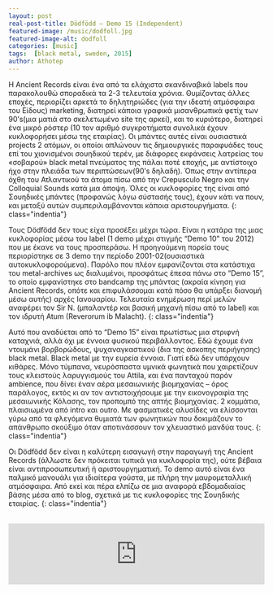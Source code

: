 ```yaml
---
layout: post
real-post-title: Dödfödd – Demo 15 (Independent)
featured-image: /music/dodfoll.jpg
featured-image-alt: dodfoll
categories: [music]
tags:  [black metal, sweden, 2015]
author: Athotep
---
```


Η Ancient Records είναι ένα από τα ελάχιστα σκανδιναβικά labels που παρακολουθώ σποραδικά τα 2-3 τελευταία χρόνια. Θυμίζοντας άλλες εποχές, περιορίζει αρκετά το δηλητηριώδες (για την ιδεατή ατμόσφαιρα του Είδους) marketing, διατηρεί κάποια γραφικά μισανθρωπικά φετίχ των 90’s(μια ματιά στο σκελετωμένο site της αρκεί), και το κυριότερο, διατηρεί ένα μικρό ρόστερ (10 τον αριθμό συγκροτήματα συνολικά έχουν κυκλοφορήσει μέσω της εταιρίας). Οι μπάντες αυτές είναι ουσιαστικά projects 2 ατόμων, οι οποίοι απλώνουν τις δημιουργικές παραφυάδες τους επί του χιονισμένοι σουηδικού τερέν, με διάφορες εκφάνσεις λατρείας του «σοβαρού» black metal πνεύματος της πάλαι ποτέ εποχής, με αντίστοιχο ήχο στην πλειάδα των περιπτώσεων(90’s δηλαδή). Όπως στην αντίπερα όχθη του Ατλαντικού τα άτομα πίσω από την Crepusculo Negro και την Colloquial Sounds κατά μια άποψη. Όλες οι κυκλοφορίες της είναι από Σουηδικές μπάντες (προφανώς λόγω σύστασής τους), έχουν κάτι να πουν, και μεταξύ αυτών συμπεριλαμβάνονται κάποια αριστουργήματα.
{: class="indentia"}

Τους Dödfödd δεν τους είχα προσέξει μέχρι τώρα. Είναι η κατάρα της μιας κυκλοφορίας μέσω του label (1 demo μέχρι στιγμής “Demo 10” του 2012) που με έκανε να τους προσπεράσω. Η προηγούμενη πορεία τους περιορίστηκε σε 3 demo την περίοδο 2001-02(ουσιαστικά αυτοκυκλοφορούμενα). Παρόλο που πλέον εμφανίζονται στα κατάστιχα του metal-archives ως διαλυμένοι, προσφάτως έπεσα πάνω στο “Demo 15”, το οποίο εμφανίστηκε στο bandcamp της μπάντας (ακραία κίνηση για Ancient Records, οπότε και επιφυλάσσομαι κατά πόσο θα υπάρξει διανομή μέσω αυτής) αρχές Ιανουαρίου. Τελευταία ενημέρωση περί μελών αναφέρει τον Sir N. (μπαλαντέρ και βασική μηχανή πίσω από το label) και τον ιδρυτή Atum (Reverorum ib Malacht).
{: class="indentia"}

Αυτό που αναδύεται από το “Demo 15” είναι πρωτίστως μια στριφνή καταχνιά, αλλά όχι με έννοια φυσικού περιβάλλοντος. Εδώ έχουμε ένα ντουμάνι βορβορώδους, ψυχαναγκαστικού (δια της άσκοπης περιήγησης) black metal. Black metal με την ευρεία έννοια. Γιατί εδώ δεν υπάρχουν κιθάρες. Μόνο τύμπανα, νευρόσπαστα υμνικά φωνητικά που χαιρετίζουν τους κλειστούς λαρυγγισμούς του Attila, και ένα πανταχού παρόν ambience, που δίνει έναν αέρα μεσαιωνικής βιομηχανίας – όρος παράλογος, εκτός κι αν τον αντιστοιχήσουμε με την εικονογραφία της μεσαιωνικής Κόλασης, τον προπομπό της απτής βιομηχανίας. 2 κομμάτια, πλαισιωμένα από intro και outro. Με φασματικές αλυσίδες να ελίσσονται γύρω από τα φλεγόμενα θυμιατά των φωνητικών που δοκιμάζουν το απάνθρωπο σκούξιμο όταν αποτινάσσουν τον χλευαστικό μανδύα τους.
{: class="indentia"}

Οι Dödfödd δεν είναι η καλύτερη εισαγωγή στην παραγωγή της Ancient Records (άλλωστε δεν πρόκειται τυπικά για κυκλοφορία της), ούτε βέβαια είναι αντιπροσωπευτική ή αριστουργηματική. Το demo αυτό είναι ένα παλμικό μανουάλι για ιδιαίτερα γούστα, με πλήρη την μαυρομεταλλική ατμόσφαιρα. Από εκεί και πέρα ελπίζω σε μια αναφορά εβδομαδιαίας βάσης μέσα από το blog, σχετικά με τις κυκλοφορίες της Σουηδικής εταιρίας.
{: class="indentia"}  
<br>
<iframe style="border: 0; width: 100%; height: 120px;" src="https://bandcamp.com/EmbeddedPlayer/album=2096020204/size=large/bgcol=ffffff/linkcol=0687f5/tracklist=false/artwork=small/transparent=true/" seamless><a href="http://ddfdd.bandcamp.com/album/demo-15">Demo 15 by Dödfödd</a></iframe>